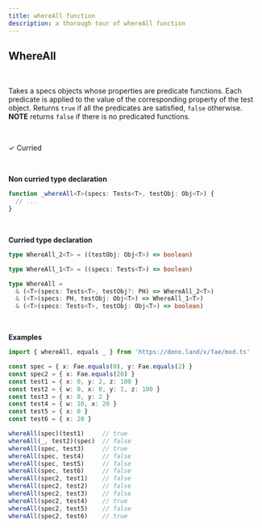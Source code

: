 ```yaml
---
title: whereAll function
description: a thorough tour of whereAll function
---
```


## WhereAll
<br>

Takes a specs objects whose properties are predicate functions. Each predicate is applied to the value of the corresponding property of the test object. Returns `true` if all the predicates are satisfied, `false` otherwise.
**NOTE** returns `false` if there is no predicated functions.

<br>

&check; Curried

<br>
<!---
&#10539; Not curred
-->

**Non curried type declaration**
```typescript
function _whereAll<T>(specs: Tests<T>, testObj: Obj<T>) {
  // ...
}
```
<br>

**Curried type declaration**

```typescript
type WhereAll_2<T> = ((testObj: Obj<T>) => boolean)

type WhereAll_1<T> = ((specs: Tests<T>) => boolean)

type WhereAll = 
  & (<T>(specs: Tests<T>, testObj?: PH) => WhereAll_2<T>)
  & (<T>(specs: PH, testObj: Obj<T>) => WhereAll_1<T>)
  & (<T>(specs: Tests<T>, testObj: Obj<T>) => boolean)

```
<br>

**Examples**
```typescript
import { whereAll, equals _ } from 'https://deno.land/x/fae/mod.ts'

const spec = { x: Fae.equals(0), y: Fae.equals(2) }
const spec2 = { x: Fae.equals(20) }
const test1 = { x: 0, y: 2, z: 100 }
const test2 = { w: 0, x: 0, y: 1, z: 100 }
const test3 = { x: 0, y: 2 }
const test4 = { w: 10, x: 20 }
const test5 = { x: 0 }
const test6 = { x: 20 }

whereAll(spec)(test1)     // true
whereAll(_, test2)(spec)  // false
whereAll(spec, test3)     // true 
whereAll(spec, test4)     // false   
whereAll(spec, test5)     // false
whereAll(spec, test6)     // false
whereAll(spec2, test1)    // false
whereAll(spec2, test2)    // false
whereAll(spec2, test3)    // false
whereAll(spec2, test4)    // true
whereAll(spec2, test5)    // false
whereAll(spec2, test6)    // true
```
